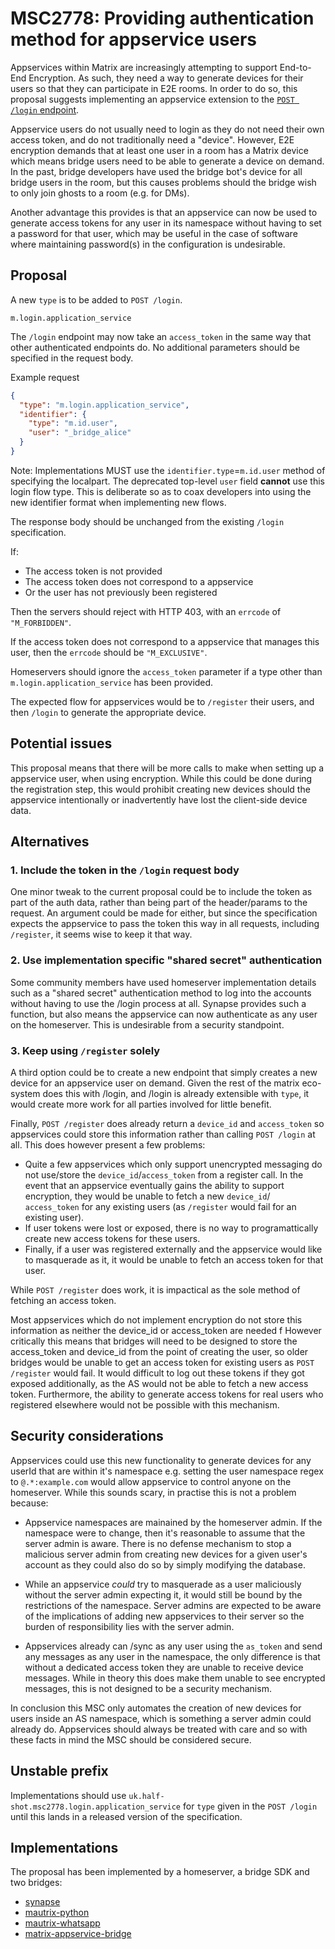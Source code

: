 # MSC2778: Providing authentication method for appservice users

Appservices within Matrix are increasingly attempting to support End-to-End Encryption. As such, they
need a way to generate devices for their users so that they can participate in E2E rooms. In order to
do so, this proposal suggests implementing an appservice extension to the 
[`POST /login` endpoint](https://matrix.org/docs/spec/client_server/r0.6.0#post-matrix-client-r0-login).

Appservice users do not usually need to login as they do not need their own access token, and do not
traditionally need a "device". However, E2E encryption demands that at least one user in a room has a Matrix device
which means bridge users need to be able to generate a device on demand. In the past, bridge developers
have used the bridge bot's device for all bridge users in the room, but this causes problems should the bridge
wish to only join ghosts to a room (e.g. for DMs).

Another advantage this provides is that an appservice can now be used to generate access tokens for
any user in its namespace without having to set a password for that user, which may be useful in the
case of software where maintaining password(s) in the configuration is undesirable.

## Proposal

A new `type` is to be added to `POST /login`.

`m.login.application_service`

The `/login` endpoint may now take an `access_token` in the same way that other
authenticated endpoints do. No additional parameters should be specified in the request body.

Example request

```json
{
  "type": "m.login.application_service",
  "identifier": {
    "type": "m.id.user",
    "user": "_bridge_alice"
  }
}
```

Note: Implementations MUST use the `identifier.type`=`m.id.user` method of specifying the
localpart. The deprecated top-level `user` field **cannot** use this login flow type. This
is deliberate so as to coax developers into using the new identifier format when implementing
new flows.

The response body should be unchanged from the existing `/login` specification.

If:

- The access token is not provided
- The access token does not correspond to a appservice
- Or the user has not previously been registered

Then the servers should reject with HTTP 403, with an `errcode` of `"M_FORBIDDEN"`. 

If the access token does not correspond to a appservice that manages this user, then the `errcode` should be `"M_EXCLUSIVE"`.

Homeservers should ignore the `access_token` parameter if a type other than
`m.login.application_service` has been provided.

The expected flow for appservices would be to `/register` their users, and
then `/login` to generate the appropriate device.

## Potential issues

This proposal means that there will be more calls to make when setting up a appservice user, when
using encryption. While this could be done during the registration step, this would prohibit creating
new devices should the appservice intentionally or inadvertently have lost the client-side device data.

## Alternatives

### 1. Include the token in the `/login` request body

One minor tweak to the current proposal could be to include the token as part of the auth data, rather than
being part of the header/params to the request. An argument could be made for either, but since the specification
expects the appservice to pass the token this way in all requests, including `/register`, it seems wise to keep
it that way.

### 2. Use implementation specific "shared secret" authentication

Some community members have used homeserver implementation details such as a "shared secret" authentication method to
log into the accounts without having to use the /login process at all. Synapse provides such a function,
but also means the appservice can now authenticate as any user on the homeserver. This is undesirable from a
security standpoint.

### 3. Keep using `/register` solely

A third option could be to create a new endpoint that simply creates a new device for an appservice user on demand.
Given the rest of the matrix eco-system does this with /login, and /login is already extensible with `type`, it would
create more work for all parties involved for little benefit.

Finally, `POST /register` does already return a `device_id` and `access_token` so appservices
could store this information rather than calling `POST /login` at all. This does however present a few problems:

- Quite a few appservices which only support unencrypted messaging do not use/store the `device_id`/`access_token` from a register call.
  In the event that an appservice eventually gains the ability to support encryption, they would be unable to fetch a new `device_id`/
  `access_token` for any existing users (as `/register` would fail for an existing user).
- If user tokens were lost or exposed, there is no way to programattically create new access tokens for these users.
- Finally, if a user was registered externally and the appservice would like to masquerade as it, it would be unable to fetch
  an access token for that user.
  
While `POST /register` does work, it is impactical as the sole method of fetching an access token.
  

Most appservices
which do not implement encryption do not store this information as neither the device_id or access_token are needed f However critically
this means that bridges will need to be designed to store the access_token and device_id from the point of creating the user,
so older bridges would be unable to get an access token for existing users as `POST /register` would fail.
It would difficult to log out these tokens if they got exposed additionally, as the AS would not be able to fetch a new access token.
Furthermore, the ability to generate access tokens for real users who registered elsewhere would not be possible with this mechanism. 

## Security considerations

Appservices could use this new functionality to generate devices for any userId that are within it's namespace e.g. setting the
user namespace regex to `@.*:example.com` would allow appservice to control anyone on the homeserver. While this sounds scary, in practise
this is not a problem because:

- Appservice namespaces are mainained by the homeserver admin. If the namespace were to change, then it's reasonable
  to assume that the server admin is aware. There is no defense mechanism to stop a malicious server admin from creating new
  devices for a given user's account as they could also do so by simply modifying the database.

- While an appservice *could* try to masquerade as a user maliciously without the server admin expecting it, it would still 
  be bound by the restrictions of the namespace. Server admins are expected to be aware of the implications of adding new
  appservices to their server so the burden of responsibility lies with the server admin.

- Appservices already can /sync as any user using the `as_token` and send any messages as any user in the namespace, the only
  difference is that without a dedicated access token they are unable to receive device messages. While in theory this
  does make them unable to see encrypted messages, this is not designed to be a security mechanism.

In conclusion this MSC only automates the creation of new devices for users inside an AS namespace, which is something
a server admin could already do. Appservices should always be treated with care and so with these facts in mind the MSC should 
be considered secure.

## Unstable prefix

Implementations should use `uk.half-shot.msc2778.login.application_service` for `type` given in the
`POST /login` until this lands in a released version of the specification.

## Implementations

The proposal has been implemented by a homeserver, a bridge SDK and two bridges:

- [synapse](https://github.com/matrix-org/synapse/pull/8320)
- [mautrix-python](https://github.com/tulir/mautrix-python/commit/12d7c48ca7c15fd3ff61608369af1cf69e289aeb)
- [mautrix-whatsapp](https://github.com/tulir/mautrix-whatsapp/commit/ead8a869c84d07fadc7cfcf3d522452c99faaa36)
- [matrix-appservice-bridge](https://github.com/matrix-org/matrix-appservice-bridge/pull/231/files#diff-5e93f1b51d50a44fcf0ca46ea1793c1cR851-R864)
